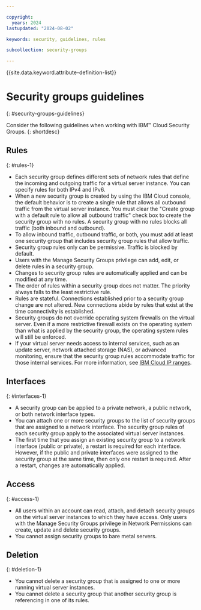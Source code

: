 ```yaml
---

copyright:
  years: 2024
lastupdated: "2024-08-02"

keywords: security, guidelines, rules

subcollection: security-groups

---
```


{{site.data.keyword.attribute-definition-list}}

# Security groups guidelines
{: #security-groups-guidelines}

Consider the following guidelines when working with IBM™ Cloud Security Groups.
{: shortdesc}

## Rules
{: #rules-1}

* Each security group defines different sets of network rules that define the incoming and outgoing traffic for a virtual server instance. You can specify rules for both IPv4 and IPv6.
* When a new security group is created by using the IBM Cloud console, the default behavior is to create a single rule that allows all outbound traffic from the virtual server instance. You must clear the "Create group with a default rule to allow all outbound traffic" check box to create the security group with no rules. A security group with no rules blocks all traffic (both inbound and outbound).
* To allow inbound traffic, outbound traffic, or both, you must add at least one security group that includes security group rules that allow traffic.
* Security group rules only can be permissive. Traffic is blocked by default.
* Users with the Manage Security Groups privilege can add, edit, or delete rules in a security group.
* Changes to security group rules are automatically applied and can be modified at any time.
* The order of rules within a security group does not matter. The priority always falls to the least restrictive rule.
* Rules are stateful. Connections established prior to a security group change are not altered. New connections abide by rules that exist at the time connectivity is established.
* Security groups do not override operating system firewalls on the virtual server. Even if a more restrictive firewall exists on the operating system than what is applied by the security group, the operating system rules will still be enforced.
* If your virtual server needs access to internal services, such as an update server, network attached storage (NAS), or advanced monitoring, ensure that the security group rules accommodate traffic for those internal services. For more information, see [IBM Cloud IP ranges](/docs/cloud-infrastructure?topic=cloud-infrastructure-ibm-cloud-ip-ranges).

## Interfaces
{: #interfaces-1}

* A security group can be applied to a private network, a public network, or both network interface types.
* You can attach one or more security groups to the list of security groups that are assigned to a network interface. The security group rules of each security group apply to the associated virtual server instances.
* The first time that you assign an existing security group to a network interface (public or private), a restart is required for each interface. However, if the public and private interfaces were assigned to the security group at the same time, then only one restart is required. After a restart, changes are automatically applied.

## Access
{: #access-1}

* All users within an account can read, attach, and detach security groups on the virtual server instances to which they have access. Only users with the Manage Security Groups privilege in Network Permissions can create, update and delete security groups.
* You cannot assign security groups to bare metal servers.

## Deletion
{: #deletion-1}

* You cannot delete a security group that is assigned to one or more running virtual server instances.
* You cannot delete a security group that another security group is referencing in one of its rules.

